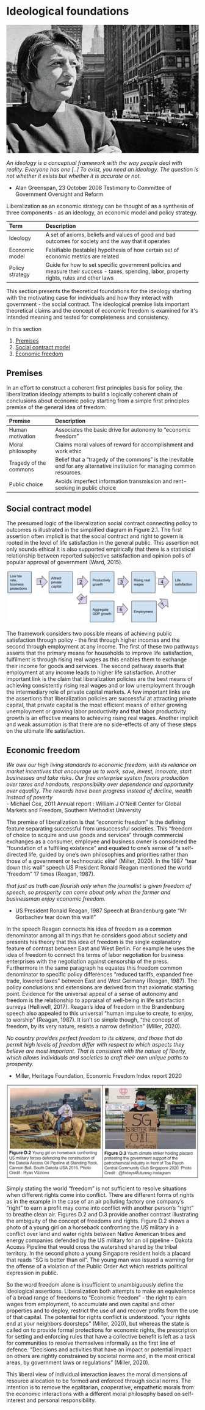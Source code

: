 # Ideological foundations

![Atlas Shrugged&apos; author Ayn Rand \(1905-1982\) in New York City in 1957.](../.gitbook/assets/image%20%2816%29.png)

_An ideology is a conceptual framework with the way people deal with reality. Everyone has one \[..\] To exist, you need an ideology. The question is not whether it exists but whether it is accurate or not._  
- Alan Greenspan, 23 October 2008 Testimony to Committee of Government Oversight and Reform

Liberalization as an economic strategy can be thought of as a synthesis of three components - as an ideology, an economic model and policy strategy.  

| Term | Description |
| :--- | :--- |
| Ideology | A set of axioms, beliefs and values of good and bad outcomes for society and the way that it operates |
| Economic model | Falsifiable \(testable\) hypothesis of how certain set of economic metrics are related |
| Policy strategy | Guide for how to set specific government policies and measure their success - taxes, spending, labor, property rights, rules and other laws |

This section presents the theoretical foundations for the ideology starting with the motivating case for individuals and how they interact with government - the social contract.  The ideological premise lists important theoretical claims and the concept of economic freedom is examined for it's intended meaning and tested for completeness and consistency.

In this section

1. [Premises](ideological-foundations.md#premises)
2. [Social contract model](ideological-foundations.md#social-contract-model)
3. [Economic freedom](ideological-foundations.md#economic-freedom)

## Premises

In an effort to construct a coherent first principles basis for policy, the liberalization ideology attempts to build a logically coherent chain of conclusions about economic policy starting from a simple first principles premise of the general idea of freedom.  

| Premise | Description |
| :--- | :--- |
| Human motivation | Associates the basic drive for autonomy to “economic freedom” |
| Moral philosophy | Claims moral values of reward for accomplishment and work ethic |
| Tragedy of the commons | Belief that a “tragedy of the commons” is the inevitable end for any alternative institution for managing common resources. |
| Public choice | Avoids imperfect information transmission and rent-seeking in public choice |

## Social contract model

The presumed logic of the liberalization social contract connecting policy to outcomes is illustrated in the simplified diagram in Figure 2.1.  The first assertion often implicit is that the social contract and right to govern is rooted in the level of life satisfaction in the general public.  This assertion not only sounds ethical it is also supported empirically that there is a statistical relationship between reported subjective satisfaction and opinion polls of popular approval of government \(Ward, 2015\).

![Figure D.1 social contract link between liberalization policies and welfare of citizens](../.gitbook/assets/image%20%2851%29.png)

The framework considers two possible means of achieving public satisfaction through policy - the first through higher incomes and the second through employment at any income.  The first of these two pathways asserts that the primary means for households to improve life satisfaction, fulfilment is through rising real wages as this enables them to exchange their income for goods and services.  The second pathway asserts that employment at any income leads to higher life satisfaction.  Another important link is the claim that liberalization policies are the best means of achieving consistently rising real wages and or low unemployment through the intermediary role of private capital markets.  A few important links are the assertions that liberalization policies are successful at attracting private capital, that private capital is the most efficient means of either growing unemployment or growing labor productivity and that labor productivity growth is an effective means to achieving rising real wages.  Another implicit and weak assumption is that there are no side-effects of any of these steps on the ultimate life satisfaction.

## Economic freedom

_We owe our high living standards to economic freedom, with its reliance on market incentives that encourage us to work, save, invest, innovate, start businesses and take risks. Our free enterprise system favors production over taxes and handouts, responsibility over dependence and opportunity over equality. The rewards have been progress instead of decline, wealth instead of poverty  
-_ Michael Cox, 2011 Annual report : William J O’Neill Center for Global Markets and Freedom, Southern Methodist University

The premise of liberalization is that “economic freedom” is the defining feature  separating successful from unsuccessful societies.  This “freedom of choice to acquire and use goods and services” through commercial exchanges as a consumer, employee and business owner is considered the “foundation of a fulfilling existence” and equated to one’s sense of “a self-directed life, guided by one’s own philosophies and priorities rather than those of a government or technocratic elite” \(Miller, 2020\).  In the 1987 “tear down this wall” speech US President Ronald Reagan mentioned the world “freedom” 17 times \(Reagan, 1987\).

_that just as truth can flourish only when the journalist is given freedom of speech, so prosperity can come about only when the farmer and businessman enjoy economic freedom._  
 - US President Ronald Reagan, 1987 Speech at Brandenburg gate “Mr Gorbachev tear down this wall!”

In the speech Reagan connects his idea of freedom as a common denominator among all things that he considers good about society and presents his theory that this idea of freedom is the single explanatory feature of contrast between East and West Berlin. For example he uses the idea of freedom to connect the terms of labor negotiation for business enterprises with the negotiation against censorship of the press.  Furthermore in the same paragraph he equates this freedom common denominator to specific policy differences “reduced tariffs, expanded free trade, lowered taxes” between East and West Germany \(Reagan, 1987\).  The policy conclusions and extensions are derived from that axiomatic starting point.  Evidence for the universal appeal of a sense of autonomy and freedom is the relationship to appraisal of well-being in life satisfaction surveys \(Helliwell, 2017\).  Reagan’s idea of freedom in the Brandenburg speech also appealed to this universal “human impulse to create, to enjoy, to worship” \(Reagan, 1987\).  It isn’t so simple though, “the concept of freedom, by its very nature, resists a narrow definition” \(Miller, 2020\). 

_No country provides perfect freedom to its citizens, and those that do permit high levels of freedom differ with respect to which aspects they believe are most important. That is consistent with the nature of liberty, which allows individuals and societies to craft their own unique paths to prosperity._  
 - Miller, Heritage Foundation, Economic Freedom Index report 2020

![](../.gitbook/assets/image%20%28102%29.png)

Simply stating the world “freedom” is not sufficient to resolve situations when different rights come into conflict.  There are different forms of rights as in the example in the case of an air polluting factory one company’s “right” to earn a profit may come into conflict with another person’s “right” to breathe clean air.  Figures D.2 and D.3 provide another contrast illustrating the ambiguity of the concept of freedoms and rights. Figure D.2 shows a photo of a young girl on a horseback confronting the US military in a conflict over land and water rights between Native American tribes and energy companies defended by the US military for an oil pipeline - Dakota Access Pipeline that would cross the watershed shared by the tribal territory.  In the second photo a young Singapore resident holds a placard that reads “SG is better than oil”. The young man was issued a warning for the offense of a violation of the Public Order Act which restricts political expression in public.  

So the word freedom alone is insufficient to unambiguously define the ideological assertions.  Liberalization both attempts to make an equivalence of a broad range of freedoms to “Economic freedom” - the right to earn wages from employment, to accumulate and own capital and other properties and to deploy, restrict the use of and recover profits from the use of that capital. The potential for rights conflict is understood.  “your rights end at your neighbors doorsteps” \(Miller, 2020\), but whereas the state is called on to provide formal protections for economic rights, the prescription for setting and enforcing rules that have a collective benefit is left as a task for communities to resolve themselves informally as the first line of defence.  “Decisions and activities that have an impact or potential impact on others are rightly constrained by societal norms and, in the most critical areas, by government laws or regulations” \(Miller, 2020\).  

This liberal view of individual interaction leaves the moral dimensions of resource allocation to be formed and enforced through social norms.  The intention is to remove the egalitarian, cooperative, empathetic morals from the economic interactions with a different moral philosophy based on self-interest and personal responsibility.   

